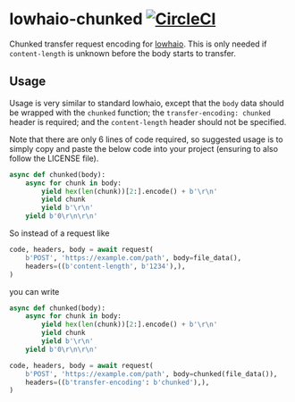 # lowhaio-chunked [![CircleCI](https://circleci.com/gh/michalc/lowhaio-chunked.svg?style=svg)](https://circleci.com/gh/michalc/lowhaio-chunked)

Chunked transfer request encoding for [lowhaio](https://github.com/michalc/lowhaio). This is only needed if `content-length` is unknown before the body starts to transfer.


## Usage

Usage is very similar to standard lowhaio, except that the `body` data should be wrapped with the `chunked` function; the `transfer-encoding: chunked` header is required; and the `content-length` header should not be specified.

Note that there are only 6 lines of code required, so suggested usage is to simply copy and paste the below code into your project (ensuring to also follow the LICENSE file).

```python
async def chunked(body):
    async for chunk in body:
        yield hex(len(chunk))[2:].encode() + b'\r\n'
        yield chunk
        yield b'\r\n'
    yield b'0\r\n\r\n'
```

So instead of a request like

```python
code, headers, body = await request(
    b'POST', 'https://example.com/path', body=file_data(),
    headers=((b'content-length', b'1234'),),
)
```

you can write

```python
async def chunked(body):
    async for chunk in body:
        yield hex(len(chunk))[2:].encode() + b'\r\n'
        yield chunk
        yield b'\r\n'
    yield b'0\r\n\r\n'

code, headers, body = await request(
    b'POST', 'https://example.com/path', body=chunked(file_data()),
    headers=((b'transfer-encoding': b'chunked'),),
)
```
